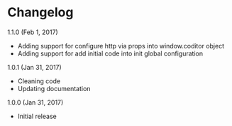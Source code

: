 # Changelog

1.1.0 (Feb 1, 2017)
- Adding support for configure http via props into window.coditor object
- Adding support for add initial code into init global configuration 

1.0.1 (Jan 31, 2017)
- Cleaning code
- Updating documentation

1.0.0 (Jan 31, 2017)
- Initial release 